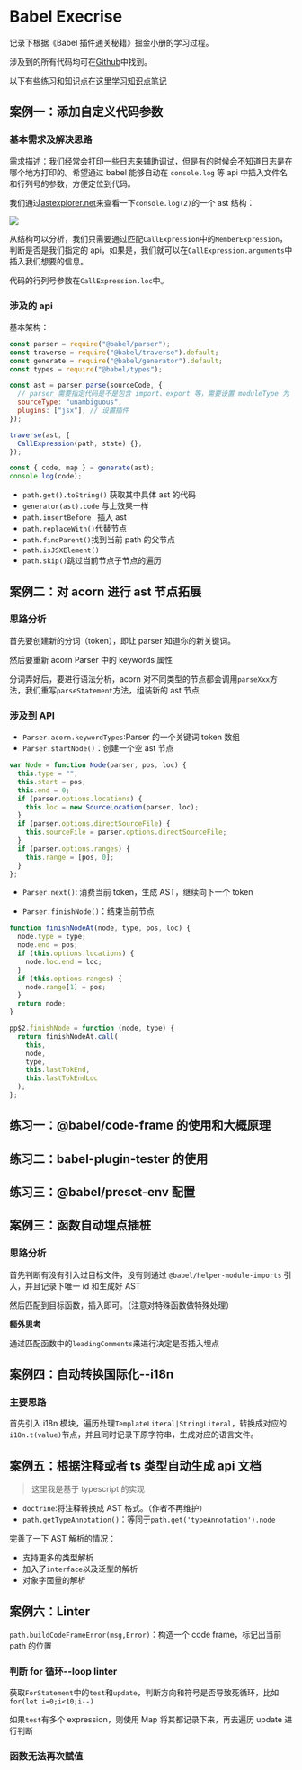 # Babel Execrise

记录下根据《Babel 插件通关秘籍》掘金小册的学习过程。

涉及到的所有代码均可在[Github](https://github.com/1360151219/babel-exercise)中找到。

以下有些练习和知识点在这里[学习知识点笔记](http://www.strk2.cn/views/frontend/Compiler/Babel-execrise.html)

## 案例一：添加自定义代码参数

### 基本需求及解决思路

需求描述：我们经常会打印一些日志来辅助调试，但是有的时候会不知道日志是在哪个地方打印的。希望通过 babel 能够自动在 `console.log` 等 api 中插入文件名和行列号的参数，方便定位到代码。

我们通过[astexplorer.net](https://astexplorer.net/)来查看一下`console.log(2)`的一个 ast 结构：

![](./imgs/console-ast.png)

从结构可以分析，我们只需要通过匹配`CallExpression`中的`MemberExpression`，判断是否是我们指定的 api，如果是，我们就可以在`CallExpression.arguments`中插入我们想要的信息。

代码的行列号参数在`CallExpression.loc`中。

### 涉及的 api

基本架构：

```js
const parser = require("@babel/parser");
const traverse = require("@babel/traverse").default;
const generate = require("@babel/generator").default;
const types = require("@babel/types");

const ast = parser.parse(sourceCode, {
  // parser 需要指定代码是不是包含 import、export 等，需要设置 moduleType 为 module 或者 script，我们干脆设置为 unambiguous，让它根据内容是否包含 import、export 来自动设置 moduleType。
  sourceType: "unambiguous",
  plugins: ["jsx"], // 设置插件
});

traverse(ast, {
  CallExpression(path, state) {},
});

const { code, map } = generate(ast);
console.log(code);
```

- `path.get().toString()` 获取其中具体 ast 的代码
- `generator(ast).code` 与上效果一样
- `path.insertBefore ` 插入 ast
- `path.replaceWith()`代替节点
- `path.findParent()`找到当前 path 的父节点
- `path.isJSXElement()`
- `path.skip()`跳过当前节点子节点的遍历

## 案例二：对 acorn 进行 ast 节点拓展

### 思路分析

首先要创建新的分词（token），即让 parser 知道你的新关键词。

然后要重新 acorn Parser 中的 keywords 属性

分词弄好后，要进行语法分析，acorn 对不同类型的节点都会调用`parseXxx`方法，我们重写`parseStatement`方法，组装新的 ast 节点

### 涉及到 API

- `Parser.acorn.keywordTypes`:Parser 的一个关键词 token 数组
- `Parser.startNode()`：创建一个空 ast 节点

```js
var Node = function Node(parser, pos, loc) {
  this.type = "";
  this.start = pos;
  this.end = 0;
  if (parser.options.locations) {
    this.loc = new SourceLocation(parser, loc);
  }
  if (parser.options.directSourceFile) {
    this.sourceFile = parser.options.directSourceFile;
  }
  if (parser.options.ranges) {
    this.range = [pos, 0];
  }
};
```

- `Parser.next()`: 消费当前 token，生成 AST，继续向下一个 token

- `Parser.finishNode()`：结束当前节点

```js
function finishNodeAt(node, type, pos, loc) {
  node.type = type;
  node.end = pos;
  if (this.options.locations) {
    node.loc.end = loc;
  }
  if (this.options.ranges) {
    node.range[1] = pos;
  }
  return node;
}

pp$2.finishNode = function (node, type) {
  return finishNodeAt.call(
    this,
    node,
    type,
    this.lastTokEnd,
    this.lastTokEndLoc
  );
};
```

## 练习一：@babel/code-frame 的使用和大概原理

## 练习二：babel-plugin-tester 的使用

## 练习三：@babel/preset-env 配置

## 案例三：函数自动埋点插桩

### 思路分析

首先判断有没有引入过目标文件，没有则通过 `@babel/helper-module-imports` 引入，并且记录下唯一 id 和生成好 AST

然后匹配到目标函数，插入即可。（注意对特殊函数做特殊处理）

**额外思考**

通过匹配函数中的`leadingComments`来进行决定是否插入埋点

## 案例四：自动转换国际化--i18n

### 主要思路

首先引入 i18n 模块，遍历处理`TemplateLiteral|StringLiteral`，转换成对应的`i18n.t(value)`节点，并且同时记录下原字符串，生成对应的语言文件。

## 案例五：根据注释或者 ts 类型自动生成 api 文档

> 这里我是基于 typescript 的实现

- `doctrine`:将注释转换成 AST 格式。（作者不再维护）
- `path.getTypeAnnotation()`：等同于`path.get('typeAnnotation').node`

完善了一下 AST 解析的情况：

- 支持更多的类型解析
- 加入了`interface`以及泛型的解析
- 对象字面量的解析

## 案例六：Linter

`path.buildCodeFrameError(msg,Error)`：构造一个 code frame，标记出当前 path 的位置

### 判断 for 循环--loop linter

获取`ForStatement`中的`test`和`update`，判断方向和符号是否导致死循环，比如`for(let i=0;i<10;i--)`

如果`test`有多个 expression，则使用 Map 将其都记录下来，再去遍历 update 进行判断

### 函数无法再次赋值


